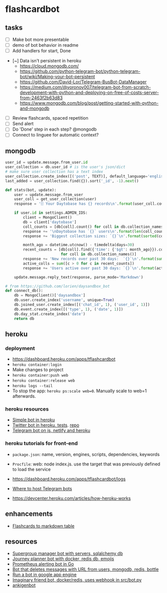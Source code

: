 # flashcardbot

## tasks

* [ ] Make bot more presentable
* [ ] demo of bot behavior in readme
* [ ] Add handlers for start, Done
* [~] Data isn't persistent in heroku
  * <https://cloud.mongodb.com/>
  * <https://github.com/python-telegram-bot/python-telegram-bot/wiki/Making-your-bot-persistent>
  * <https://github.com/David-Lor/Telegram-BusBot-DataManager>
  * <https://medium.com/@voronov007/telegram-bot-from-scratch-development-with-python-and-deploying-on-free-of-costs-server-from-2463f2b63d83>
  * <https://www.mongodb.com/blog/post/getting-started-with-python-and-mongodb>
* [ ] Review flashcards, spaced repetition
* [ ] Send alert
* [ ] Do 'Done' step in each step? @mongodb
* [ ] Connect to linguee for automatic context?

## mongodb

```python
user_id = update.message.from_user.id
user_collection = db.user_id # is the user's json/dict
# make sure user collection has a text index
user_collection.create_index([('post', TEXT)], default_language='english')
last_added = user_collection.find({}).sort('_id', -1).next()

def stats(bot, update):
    user = update.message.from_user
    user_coll = get_user_collection(user)
    response = '🗄 Your Daytobase has {} records\n'.format(user_coll.count())

    if user.id in settings.ADMIN_IDS:
        client = MongoClient()
        db = client['daytobase']
        coll_counts = [db[coll].count() for coll in db.collection_names()]
        response += '\nDaytobase has `{}` users\n'.format(len(coll_counts))
        response += 'Biggest collection sizes: `{}`\n'.format(sorted(coll_counts)[-3:])

        month_ago = datetime.utcnow() - timedelta(days=30)
        recent_counts = [db[coll].find({'time': {'$gt': month_ago}}).count()
                         for coll in db.collection_names()]
        response += 'New records over past 30 days:  `{}`\n'.format(sum(recent_counts))
        active_colls = sum([c > 0 for c in recent_counts])
        response += 'Users active over past 30 days: `{}`\n'.format(active_colls)

    update.message.reply_text(response, parse_mode='Markdown')

# from https://github.com/lorien/daysandbox_bot
def connect_db():
    db = MongoClient()['daysandbox']
    db.user.create_index('username', unique=True)
    db.joined_user.create_index([('chat_id', 1), ('user_id', 1)])
    db.event.create_index([('type', 1), ('date', 1)])
    db.day_stat.create_index('date')
    return db
```

## heroku

### deployment

* <https://dashboard.heroku.com/apps/tflashcardbot>
* `heroku container:login`
* Make changes to project
* `heroku container:push web`
* `heroku container:release web`
* `heroku logs --tail`
* To stop the app: `heroku ps:scale web=0`. Manually scale to web=1 afterwards.

### heroku resources

* [Simple bot in heroku](https://medium.com/python4you/creating-telegram-bot-and-deploying-it-on-heroku-471de1d96554)
* [Twitter bot in heroku, tests](https://dev.to/emcain/how-to-set-up-a-twitter-bot-with-python-and-heroku-1n39). [repo](https://github.com/emcain/drug_names)
* [Telegram bot on js, netlify and heroku](https://dev.to/jagedn/build-a-telegram-bot-using-netlify-47i1)

### heroku tutorials for front-end

* `package.json`: name, version, engines, scripts, dependencies, keywords
* `Procfile`: web: node index.js. use the target that was previously defined to load the service

* <https://dashboard.heroku.com/apps/tflashcardbot/logs>
* [Where to host Telegram bots](https://github.com/python-telegram-bot/python-telegram-bot/wiki/Where-to-host-Telegram-Bots)
* <https://devcenter.heroku.com/articles/how-heroku-works>

## enhancements

* [Flashcards to markdown table](https://core.telegram.org/bots/api#formatting-options)

## resources

* [Supergroup manager bot with servers, sqlalchemy db](https://github.com/CubexX/confstat-bot)
* [Journey planner bot with docker, redis db, emojis](https://github.com/eigenein/ns-bot)
* [Prometheus alerting bot in Go](https://github.com/inCaller/prometheus_bot)
* [Bot that deletes messages with URL from users, mongodb, redis, bottle](https://github.com/lorien/daysandbox_bot)
* [Run a bot in google app engine](https://github.com/yukuku/telebot)
* [Imaginary friend bot, docker/redis, uses webhook in src/bot.py](https://github.com/telegram-bots/imaginaryfriend)
* [ankigenbot](https://github.com/damaru2/ankigenbot)
